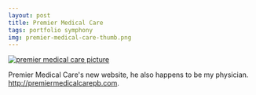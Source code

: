 ```yaml
--- 
layout: post
title: Premier Medical Care
tags: portfolio symphony
img: premier-medical-care-thumb.png
---
```

<a href="http://tesoriere.com/assets/2009/10/14/Screen_shot_2009-10-14_at_9.21.40_AM.png" rel="portfolio"><img alt="premier medical care picture" title="project picture" src="http://tesoriere.com/assets/2009/10/14/Screen_shot_2009-10-14_at_9.21.40_AM.png"></a>

Premier Medical Care's new website, he also happens to be my physician. <a href="http://premiermedicalcarepb.com">http://premiermedicalcarepb.com</a>.
